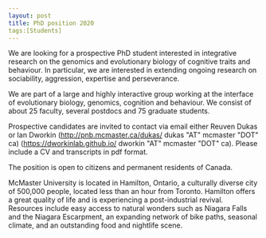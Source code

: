 ```yaml
---
layout: post
title: PhD position 2020
tags:[Students]
---
```


We are looking for a prospective PhD student interested in integrative research on the genomics and evolutionary biology of cognitive traits and behaviour.  In particular, we are interested in extending ongoing research on sociability, aggression, expertise and perseverance.

We are part of a large and highly interactive group working at the interface of evolutionary biology, genomics, cognition and behaviour. We consist of about 25 faculty, several postdocs and 75 graduate students.

Prospective candidates are invited to contact via email either Reuven Dukas or Ian Dworkin (http://pnb.mcmaster.ca/dukas/  dukas "AT" mcmaster "DOT" ca) (https://dworkinlab.github.io/  dworkin "AT" mcmaster "DOT" ca). Please include a CV and transcripts in pdf format.

The position is open to citizens and permanent residents of Canada.

McMaster University is located in Hamilton, Ontario, a culturally diverse city of 500,000 people, located less than an hour from Toronto. Hamilton offers a great quality of life and is experiencing a post-industrial revival. Resources include easy access to natural wonders such as Niagara Falls and the Niagara Escarpment, an expanding network of bike paths, seasonal climate, and an outstanding food and nightlife scene.
